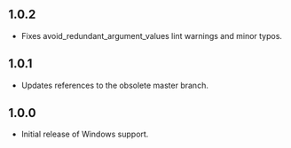 ## 1.0.2

* Fixes avoid_redundant_argument_values lint warnings and minor typos.

## 1.0.1

* Updates references to the obsolete master branch.

## 1.0.0

* Initial release of Windows support.
